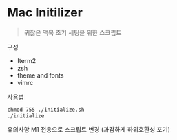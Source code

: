 # Mac Initilizer
> 귀찮은 맥북 초기 세팅을 위한 스크립트

구성
* Iterm2
* zsh
* theme and fonts
* vimrc

사용법
```
chmod 755 ./initialize.sh
./initialize
```
유의사항
M1 전용으로 스크립트 변경 (과감하게 하위호환성 포기)


